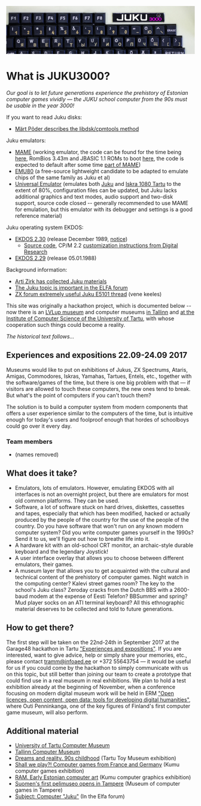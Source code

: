 ![JUKU3000](https://raw.githubusercontent.com/infoaed/juku3000/master/images/juku3000.jpg)
# What is JUKU3000?

*Our goal is to let future generations experience the prehistory of Estonian computer games vividly — the JUKU school computer from the 90s must be usable in the year 3000!*

If you want to read Juku disks:

* [Märt Põder describes the libdsk/cpmtools method](/docs/kettad.md)

Juku emulators:

* [MAME](http://adb.arcadeitalia.net/dettaglio_mame.php?game_name=juku) (working emulator, the code can be found for the time being [here](https://github.com/boamaod/mame), RomBios 3.43m and JBASIC 1.1 ROMs to boot [here](mameroms), the code is expected to default after some time [part of MAME](https://github.com/mamedev/mame/pull/9946))
* [EMU80](https://github.com/vpyk/emu80v4) (a free-source lightweight candidate to be adapted to emulate chips of the same family as Juku et al)
* [Universal Emulator](http://bashkiria-2m.narod.ru/index/fajly/0-11) (emulates both [Juku](https://et.wikipedia.org/wiki/Juku_(arvuti)) and [Iskra 1080 Tartu](https://et.wikipedia.org/wiki/Tartu_(arvuti)) to the extent of 80%, configuration files can be updated, but Juku lacks additional graphics and text modes, audio support and two-disk support, source code closed -- generally recommended to use MAME for emulation, but this emulator with its debugger and settings is a good reference material)

Juku operating system EKDOS:

* [EKDOS 2.30](https://p6drad-teel.net/~p6der/ekdos230.zip) (release December 1989, [notice](docs/ekdos230.txt))
  * [Source code](src/EKDOS30.ASM), CP/M 2.2 [customization instructions from Digital Research](http://www.gaby.de/cpm/manuals/archive/cpm22htm/ch6.htm)
* [EKDOS 2.29](https://p6drad-teel.net/~p6der/ekdos229.zip) (release 05.01.1988)

Background information:

* [Arti Zirk has collected Juku materials](https://arti.ee/juku/)
* [The Juku topic is important in the ELFA forum](https://www.elfafoorum.eu/forum/tehnikafoorumid/tark-ja-riistvara-foorum/64851-)
* [ZX forum extremely useful Juku E5101 thread](https://zx-pk.ru/threads/27298-juku-e5101.html) (vene keeles)

This site was originally a hackathon project, which is documented below -- now there is an [LVLup museum](https://et.wikipedia.org/wiki/LVLup) and computer museums [in Tallinn](https://et.wikipedia.org/wiki/Arvutimuuseum) and [at the Institute of Computer Science of the University of Tartu](https://et.wikipedia.org/wiki/Tartu_%C3%9Clikooli_arvutimuuseum), with whose cooperation such things could become a reality.

_The historical text follows..._

## Experiences and expositions 22.09-24.09 2017

Museums would like to put on exhibitions of Jukus, ZX Spectrums, Ataris, Amigas, Commodores, Iskras, Yamahas, Tartues, Entels, etc., together with the software/games of the time, but there is one big problem with that — if visitors are allowed to touch these computers, the new ones tend to break. But what's the point of computers if you can't touch them?

The solution is to build a computer system from modern components that offers a user experience similar to the computers of the time, but is intuitive enough for today's users and foolproof enough that hordes of schoolboys could go over it every day.

### Team members

* (names removed)

## What does it take?

* Emulators, lots of emulators. However, emulating EKDOS with all interfaces is not an overnight project, but there are emulators for most old common platforms. They can be used.
* Software, a lot of software stuck on hard drives, diskettes, cassettes and tapes, especially that which has been modified, hacked or actually produced by the people of the country for the use of the people of the country. Do you have software that won't run on any known modern computer system? Did you write computer games yourself in the 1990s? Send it to us, we'll figure out how to breathe life into it.
* A hardware kit with an old-school CRT monitor, an archaic-style durable keyboard and the legendary Joystick!
* A user interface overlay that allows you to choose between different emulators, their games.
* A museum layer that allows you to get acquainted with the cultural and technical content of the prehistory of computer games. Night watch in the computing center? Kalevi street games room? The key to the school's Juku class? Zeroday cracks from the Dutch BBS with a 2600-baud modem at the expense of Eesti Telefon? BBSummer and spring? Mud player socks on an ATI terminal keyboard? All this ethnographic material deserves to be collected and told to future generations.

## How to get there?

The first step will be taken on the 22nd-24th in September 2017 at the Garage48 hackathon in Tartu ["Experiences and expositions"](http://garage48.org/events/garage48-elamused-ja-ekspositsioonid). If you are interested, want to give advice, help or simply share your memories, etc., please contact tramm@infoaed.ee or +372 55643754 — it would be useful for us if you could come by the hackathon to simply communicate with us on this topic, but still better than joining our team to create a prototype that could find use in a real museum in real exhibitions. We plan to hold a test exhibition already at the beginning of November, when a conference focusing on modern digital museum work will be held in ERM ["Open licences, open content, open data: tools for developing digital humanities"](http://dh.org.ee/category/events/dhe2017/), where Outi Penninkanga, one of the key figures of Finland's first computer game museum, will also perform.

## Additional material

* [University of Tartu Computer Museum](http://arvutimuuseum.ut.ee/)
* [Tallinn Computer Museum](http://arvutimuuseum.ee/)
* [Dreams and reality. 90s childhood](http://www.mm.ee/naitused/naitus-unistused-ja-tegelikkus-90ndate-lapsepolv) (Tartu Toy Museum exhibition)
* [Shall we play?! Computer games from France and Germany](https://kumu.ekm.ee/arhiiv/naitused-2013/mangime-arvutimangud-prantsusmaalt-ja-saksamaalt/) (Kumu computer games exhibition)
* [RAM. Early Estonian computer art](https://kumu.ekm.ee/syndmus/ram-eesti-varane-arvutikunst/) (Kumu computer graphics exhibition)
* [Suomen's first pelimuseo opens in Tampere](https://yle.fi/uutiset/3-9354287) (Museum of computer games in Tampere)
* [Subject: Computer "Juku"](http://www.elfafoorum.ee/threads/63332-Arvuti-quot-Juku-quot) (In the Elfa forum)
